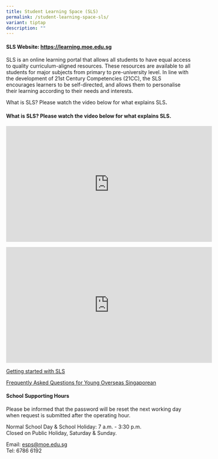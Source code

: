 ```yaml
---
title: Student Learning Space (SLS)
permalink: /student-learning-space-sls/
variant: tiptap
description: ""
---
```

<h4><strong>SLS Website: <a href="https://learning.moe.edu.sg/" rel="noopener noreferrer nofollow" target="_blank"><u>https://learning.moe.edu.sg</u></a></strong></h4>
<p>SLS is an online learning portal that allows all students to have equal
access to quality curriculum-aligned resources. These resources are available
to all students for major subjects from primary to pre-university level.
In line with the development of 21st Century Competencies (21CC), the SLS
encourages learners to be self-directed, and allows them to personalise
their learning according to their needs and interests.</p>
<p>What is SLS? Please watch the video below for what explains SLS<strong>.</strong>
</p>
<p></p>
<h4><strong>What is SLS? Please watch the video below for what explains SLS.</strong></h4>
<p></p>
<div class="iframe-wrapper">
<iframe height="315" width="560" allowfullscreen="true" frameborder="0" src="https://www.youtube.com/embed/eKIHRVWxYPI?si=bS7tqMYcwkuBiMHj"></iframe>
</div>
<p></p>
<div class="iframe-wrapper">
<iframe height="315" width="560" allowfullscreen="true" frameborder="0" src="https://www.youtube.com/embed/JZhjECbHmiE?si=C082MzsdhrkEOb16"></iframe>
</div>
<p></p>
<p></p>
<p><a href="/files/Annexes_to_Letter_to_Parents_002.pdf" class="XqQF9c" rel="noopener noreferrer nofollow" target="_blank"><u>Getting started with SLS</u></a>
</p>
<p><a href="https://www.learning.moe.edu.sg/students/frequently-asked-questions/young-overseas-singaporeans/" class="XqQF9c" rel="noopener noreferrer nofollow" target="_blank"><u>Frequently Asked Questions for Young Overseas Singaporean</u></a>
</p>
<p></p>
<h4><strong>School Supporting Hours</strong></h4>
<p>Please be informed that the password will be reset the next working day
when request is submitted after the operating hour.</p>
<p>Normal School Day &amp; School Holiday: 7 a.m. - 3:30 p.m.
<br>Closed on Public Holiday, Saturday &amp; Sunday.</p>
<p>Email: <a href="mailto:esps@moe.edu.sg" rel="noopener noreferrer nofollow" target="_blank">esps@moe.edu.sg</a>
<br>Tel: 6786 6192</p>